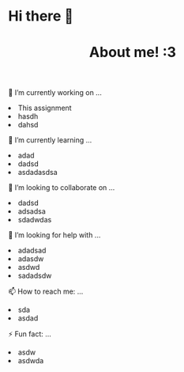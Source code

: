 # Hi there 👋
<!DOCTYPE html>
<html lang="en">
<head>
    <meta charset="UTF-8">
    <meta name="viewport" content="width=device-width, initial-scale=1.0">
    <title>Github Profile </title>
</head>
<body>
    <header>
        <h1> About me! :3</h1>
    </header>
    <p> 🔭 I’m currently working on ...
        <li> This assignment </li>
        <li> hasdh</li>
        <li> dahsd</li>
    </p>
    <p> 🌱 I’m currently learning ...
        <li> adad </li>
        <li> dadsd</li>
        <li> asdadasdsa</li>
    </p>
    <p> 👯 I’m looking to collaborate on ...
        <li> dadsd</li>
        <li> adsadsa</li>
        <li> sdadwdas</li>
    </p>
    <p> 🤔 I’m looking for help with ...
        <li>adadsad</li>
        <li> adasdw</li>
        <li> asdwd</li>
        <li> sadadsdw</li>
    </p>
    <p> 📫 How to reach me: ...
        <li> sda </li>
        <li> asdad </li>
    </p>
    <p> ⚡ Fun fact: ...
        <li> asdw</li>
        <li> asdwda </li>
    </p>
   
</body>
</html>

